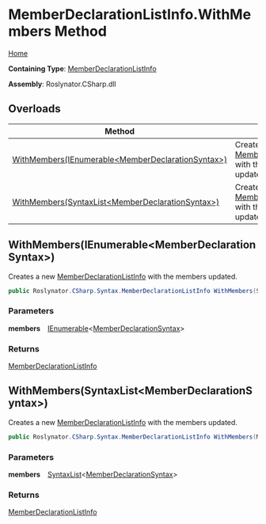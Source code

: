 # MemberDeclarationListInfo\.WithMembers Method

[Home](../../../../../README.md)

**Containing Type**: [MemberDeclarationListInfo](../README.md)

**Assembly**: Roslynator\.CSharp\.dll

## Overloads

| Method | Summary |
| ------ | ------- |
| [WithMembers(IEnumerable\<MemberDeclarationSyntax\>)](#1171711008) | Creates a new [MemberDeclarationListInfo](../README.md) with the members updated\. |
| [WithMembers(SyntaxList\<MemberDeclarationSyntax\>)](#30413986) | Creates a new [MemberDeclarationListInfo](../README.md) with the members updated\. |

<a id="1171711008"></a>

## WithMembers\(IEnumerable\<MemberDeclarationSyntax\>\) 

  
Creates a new [MemberDeclarationListInfo](../README.md) with the members updated\.

```csharp
public Roslynator.CSharp.Syntax.MemberDeclarationListInfo WithMembers(System.Collections.Generic.IEnumerable<Microsoft.CodeAnalysis.CSharp.Syntax.MemberDeclarationSyntax> members)
```

### Parameters

**members** &ensp; [IEnumerable](https://docs.microsoft.com/en-us/dotnet/api/system.collections.generic.ienumerable-1)\<[MemberDeclarationSyntax](https://docs.microsoft.com/en-us/dotnet/api/microsoft.codeanalysis.csharp.syntax.memberdeclarationsyntax)\>

### Returns

[MemberDeclarationListInfo](../README.md)

<a id="30413986"></a>

## WithMembers\(SyntaxList\<MemberDeclarationSyntax\>\) 

  
Creates a new [MemberDeclarationListInfo](../README.md) with the members updated\.

```csharp
public Roslynator.CSharp.Syntax.MemberDeclarationListInfo WithMembers(Microsoft.CodeAnalysis.SyntaxList<Microsoft.CodeAnalysis.CSharp.Syntax.MemberDeclarationSyntax> members)
```

### Parameters

**members** &ensp; [SyntaxList](https://docs.microsoft.com/en-us/dotnet/api/microsoft.codeanalysis.syntaxlist-1)\<[MemberDeclarationSyntax](https://docs.microsoft.com/en-us/dotnet/api/microsoft.codeanalysis.csharp.syntax.memberdeclarationsyntax)\>

### Returns

[MemberDeclarationListInfo](../README.md)

